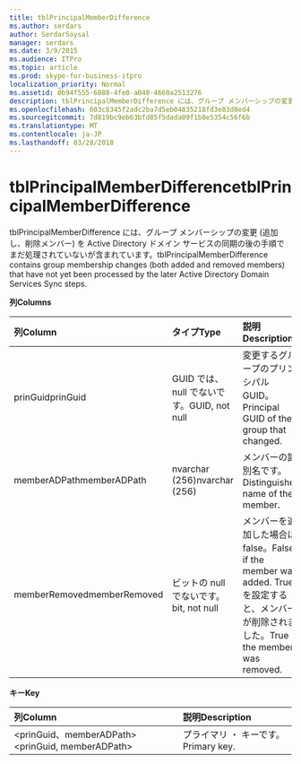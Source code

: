 ```yaml
---
title: tblPrincipalMemberDifference
ms.author: serdars
author: SerdarSoysal
manager: serdars
ms.date: 3/9/2015
ms.audience: ITPro
ms.topic: article
ms.prod: skype-for-business-itpro
localization_priority: Normal
ms.assetid: 0b94f555-6888-4fe0-a048-4660a2513276
description: tblPrincipalMemberDifference には、グループ メンバーシップの変更 (追加し、削除メンバー) を Active Directory ドメイン サービスの同期の後の手順でまだ処理されていないが含まれています。
ms.openlocfilehash: 603c8345f2adc2ba7d5eb04835218fd3e83d8ed4
ms.sourcegitcommit: 7d819bc9eb63bfd85f5dada09f1b8e5354c56f6b
ms.translationtype: MT
ms.contentlocale: ja-JP
ms.lasthandoff: 03/28/2018
---
```

# <a name="tblprincipalmemberdifference"></a><span data-ttu-id="b61e3-103">tblPrincipalMemberDifference</span><span class="sxs-lookup"><span data-stu-id="b61e3-103">tblPrincipalMemberDifference</span></span>
 
<span data-ttu-id="b61e3-104">tblPrincipalMemberDifference には、グループ メンバーシップの変更 (追加し、削除メンバー) を Active Directory ドメイン サービスの同期の後の手順でまだ処理されていないが含まれています。</span><span class="sxs-lookup"><span data-stu-id="b61e3-104">tblPrincipalMemberDifference contains group membership changes (both added and removed members) that have not yet been processed by the later Active Directory Domain Services Sync steps.</span></span>
  
<span data-ttu-id="b61e3-105">**列**</span><span class="sxs-lookup"><span data-stu-id="b61e3-105">**Columns**</span></span>

|<span data-ttu-id="b61e3-106">**列**</span><span class="sxs-lookup"><span data-stu-id="b61e3-106">**Column**</span></span>|<span data-ttu-id="b61e3-107">**タイプ**</span><span class="sxs-lookup"><span data-stu-id="b61e3-107">**Type**</span></span>|<span data-ttu-id="b61e3-108">**説明**</span><span class="sxs-lookup"><span data-stu-id="b61e3-108">**Description**</span></span>|
|:-----|:-----|:-----|
|<span data-ttu-id="b61e3-109">prinGuid</span><span class="sxs-lookup"><span data-stu-id="b61e3-109">prinGuid</span></span>  <br/> |<span data-ttu-id="b61e3-110">GUID では、null でないです。</span><span class="sxs-lookup"><span data-stu-id="b61e3-110">GUID, not null</span></span>  <br/> |<span data-ttu-id="b61e3-111">変更するグループのプリンシパル GUID。</span><span class="sxs-lookup"><span data-stu-id="b61e3-111">Principal GUID of the group that changed.</span></span>  <br/> |
|<span data-ttu-id="b61e3-112">memberADPath</span><span class="sxs-lookup"><span data-stu-id="b61e3-112">memberADPath</span></span>  <br/> |<span data-ttu-id="b61e3-113">nvarchar (256)</span><span class="sxs-lookup"><span data-stu-id="b61e3-113">nvarchar (256)</span></span>  <br/> |<span data-ttu-id="b61e3-114">メンバーの識別名です。</span><span class="sxs-lookup"><span data-stu-id="b61e3-114">Distinguished name of the member.</span></span>  <br/> |
|<span data-ttu-id="b61e3-115">memberRemoved</span><span class="sxs-lookup"><span data-stu-id="b61e3-115">memberRemoved</span></span>  <br/> |<span data-ttu-id="b61e3-116">ビットの null でないです。</span><span class="sxs-lookup"><span data-stu-id="b61e3-116">bit, not null</span></span>  <br/> |<span data-ttu-id="b61e3-117">メンバーを追加した場合は false。</span><span class="sxs-lookup"><span data-stu-id="b61e3-117">False if the member was added.</span></span> <span data-ttu-id="b61e3-118">True を設定すると、メンバーが削除されました。</span><span class="sxs-lookup"><span data-stu-id="b61e3-118">True if the member was removed.</span></span>  <br/> |
   
<span data-ttu-id="b61e3-119">**キー**</span><span class="sxs-lookup"><span data-stu-id="b61e3-119">**Key**</span></span>

|<span data-ttu-id="b61e3-120">**列**</span><span class="sxs-lookup"><span data-stu-id="b61e3-120">**Column**</span></span>|<span data-ttu-id="b61e3-121">**説明**</span><span class="sxs-lookup"><span data-stu-id="b61e3-121">**Description**</span></span>|
|:-----|:-----|
|<span data-ttu-id="b61e3-122">\<prinGuid、memberADPath\></span><span class="sxs-lookup"><span data-stu-id="b61e3-122">\<prinGuid, memberADPath\></span></span>  <br/> |<span data-ttu-id="b61e3-123">プライマリ ・ キーです。</span><span class="sxs-lookup"><span data-stu-id="b61e3-123">Primary key.</span></span>  <br/> |
   

